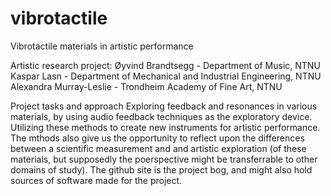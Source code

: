 # vibrotactile

Vibrotactile materials in artistic performance

Artistic research project:
Øyvind Brandtsegg - Department of Music, NTNU
Kaspar Lasn - Department of Mechanical and Industrial Engineering, NTNU
Alexandra Murray-Leslie - Trondheim Academy of Fine Art, NTNU

Project tasks and approach
Exploring feedback and resonances in various materials, by using audio feedback techniques as the exploratory device. Utilizing these methods to create new instruments for artistic performance. The mthods also give us the opportunity to reflect upon the differences between a scientific measurement and and artistic exploration (of these materials, but supposedly the poerspective might be transferrable to other domains of study).
The github site is the project bog, and might also hold sources of software made for the project.
